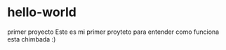 # hello-world
primer proyecto
Este es mi primer proyteto para entender como funciona esta chimbada :)

